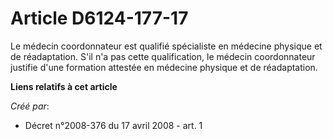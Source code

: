 # Article D6124-177-17

Le médecin coordonnateur est qualifié spécialiste en médecine physique et de réadaptation. S'il n'a pas cette qualification,
le médecin coordonnateur justifie d'une formation attestée en médecine physique et de réadaptation.

**Liens relatifs à cet article**

_Créé par_:

  - Décret n°2008-376 du 17 avril 2008 - art. 1
